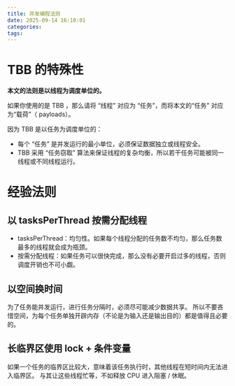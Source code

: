 ```yaml
---
title: 并发编程法则
date: 2025-09-14 16:10:01
categories:
tags:
---
```


# TBB 的特殊性

**本文的法则是以线程为调度单位的。**

如果你使用的是 TBB ，那么请将 “线程” 对应为 “任务”，而将本文的“任务” 对应为“载荷”（ payloads）。

因为 TBB 是以任务为调度单位的：

- 每个 “任务” 是并发运行的最小单位，必须保证数据独立或线程安全。
- TBB 采用 “任务窃取” 算法来保证线程的复杂均衡，所以若干任务可能被同一线程或不同线程运行。

# 经验法则

## 以 tasksPerThread 按需分配线程

- tasksPerThread：均匀性。如果每个线程分配的任务数不均匀，那么任务数最多的线程就会成为瓶颈。
- 按需分配线程：如果任务可以很快完成，那么没有必要开启过多的线程，否则调度开销也不可小觑。

## 以空间换时间

为了任务能并发运行，进行任务分隔时，必须尽可能减少数据共享。
所以不要吝惜空间，为每个任务单独开辟内存（不论是为输入还是输出目的）都是值得且必要的。

## 长临界区使用 lock + 条件变量

如果一个任务的临界区比较大，意味着该任务执行时，其他线程在短时间内无法进入临界区。
与其让这些线程忙等，不如释放 CPU 进入阻塞 / 休眠。